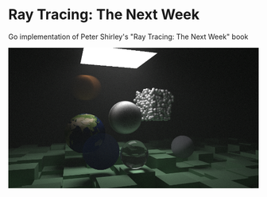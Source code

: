 # Ray Tracing: The Next Week
Go implementation of Peter Shirley's "Ray Tracing: The Next Week" book

![Final scene as described in the book](./images/final_scene.png "Final scene")